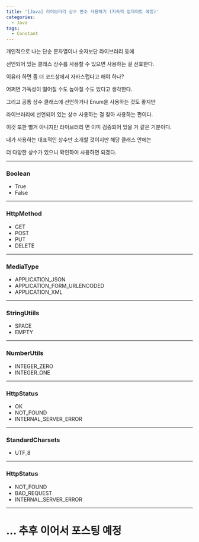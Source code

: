 ```yaml
---
title: '[Java] 라이브러리 상수 변수 사용하기 (지속적 업데이트 예정)'
categories:
  - Java
tags:
  - Constant
---
```


개인적으로 나는 단순 문자열이나 숫자보단 라이브러리 등에

선언되어 있는 클래스 상수를 사용할 수 있으면 사용하는 걸 선호한다.

이유라 하면 좀 더 코드상에서 자바스럽다고 해야 하나?

어쩌면 가독성이 떨어질 수도 높아질 수도 있다고 생각한다.

그리고 공통 상수 클래스에 선언하거나 Enum을 사용하는 것도 좋지만

라이브러리에 선언되어 있는 상수 사용하는 걸 찾아 사용하는 편이다.

이것 또한 별거 아니지만 라이브러리 면 이미 검증되어 있을 거 같은 기분이다.

내가 사용하는 대표적인 상수만 소개할 것이지만 해당 클래스 안에는

더 다양한 상수가 있으니 확인하여 사용하면 되겠다.

---

### **Boolean**

- True
- False

---

### **HttpMethod**

- GET
- POST
- PUT
- DELETE

---

### **MediaType**

- APPLICATION_JSON
- APPLICATION_FORM_URLENCODED
- APPLICATION_XML

---

### **StringUtiils**

- SPACE
- EMPTY

---

### **NumberUtils**

- INTEGER_ZERO
- INTEGER_ONE

---

### **HttpStatus**

- OK
- NOT_FOUND
- INTERNAL_SERVER_ERROR

---

### **StandardCharsets**

- UTF_8

---

### **HttpStatus**

- NOT_FOUND
- BAD_REQUEST
- INTERNAL_SERVER_ERROR

---

# ... 추후 이어서 포스팅 예정
